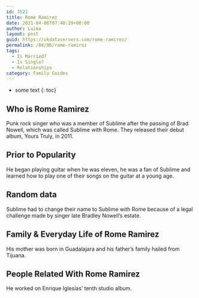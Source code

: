 ```yaml
---
id: 3521
title: Rome Ramirez
date: 2021-04-06T07:48:29+00:00
author: Laima
layout: post
guid: https://ukdataservers.com/rome-ramirez/
permalink: /04/06/rome-ramirez
tags:
  - Is Married?
  - Is Single?
  - Relationships
category: Family Guides
---
```


* some text
{: toc}


## Who is Rome Ramirez
                  
                  
                  
Punk rock singer who was a member of Sublime after the passing of Brad Nowell, which was called Sublime with Rome. They released their debut album, Yours Truly, in 2011.
                  
              
            
              
            
                
                
                
## Prior to Popularity
                  
                  
                  
He began playing guitar when he was eleven, he was a fan of Sublime and learned how to play one of their songs on the guitar at a young age.
                  
              
            
              
            
                
                
                
## Random data
                  
                  
                  
Sublime had to change their name to Sublime with Rome because of a legal challenge made by singer late Bradley Nowell&#8217;s estate.
                  
              
            
              
            
                
                
                
## Family & Everyday Life of Rome Ramirez
                  
                  
                  
His mother was born in Guadalajara and his father&#8217;s family hailed from Tijuana.
                  
              
            
              
            
                
                
                
## People Related With Rome Ramirez
                  
                  
                  
He worked on Enrique Iglesias&#8217; tenth studio album.
                  
              
            
              
            
                
              
            
              
              
            
            
              
            
          
          
          